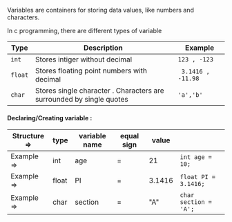Variables are containers for storing data values, like numbers and characters.

In c programming, there are different types of variable 

| Type | Description | Example |
|-----------|----------------------------|---------|
| `int` | Stores intiger without decimal | `123 , -123` |
| `float` | Stores floating point numbers with decimal | ` 3.1416 , -11.98` |
| `char` | Stores single character . Characters are surrounded by single quotes| `'a','b'` |


#### Declaring/Creating variable :

| Structure => | type | variable name | equal sign | value | |
|-------|-------|-------|-------|-------|-------|
| Example => | int | age | = | 21 | `int age = 10;` |
| Example => | float | PI | = | 3.1416 | `float PI = 3.1416;` |
| Example => | char | section | = | "A" | `char section = 'A';` |
